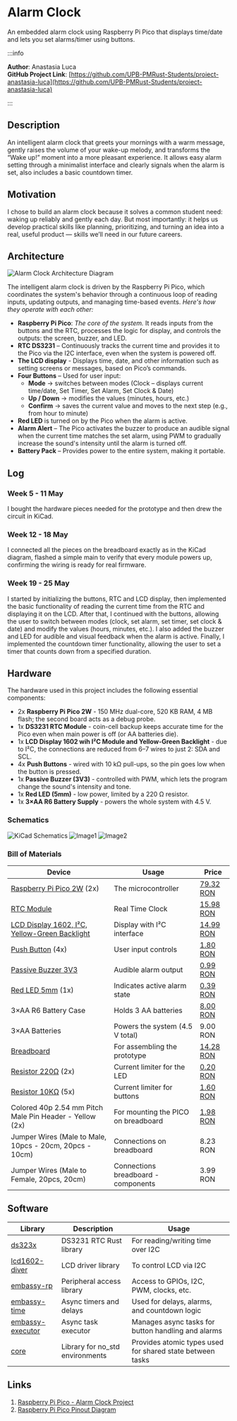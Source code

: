 # Alarm Clock
An embedded alarm clock using Raspberry Pi Pico that displays time/date and lets you set alarms/timer using buttons.

:::info

**Author**: Anastasia Luca \
**GitHub Project Link**: [https://github.com/UPB-PMRust-Students/proiect-anastasia-luca](https://github.com/UPB-PMRust-Students/proiect-anastasia-luca)  

:::

## Description
An intelligent alarm clock that greets your mornings with a warm message, gently raises the volume of your wake-up melody, and transforms the “Wake up!” moment into a more pleasant experience. It allows easy alarm setting through a minimalist interface and clearly signals when the alarm is set, also includes a basic countdown timer.

## Motivation
I chose to build an alarm clock because it solves a common student need: waking up reliably and gently each day. But most importantly: it helps us develop practical skills like planning, prioritizing, and turning an idea into a real, useful product — skills we’ll need in our future careers.

## Architecture
![Alarm Clock Architecture Diagram](./architecture.svg)

The intelligent alarm clock is driven by the Raspberry Pi Pico, which coordinates the system's behavior through a continuous loop of reading inputs, updating outputs, and managing time-based events. _Here's how they operate with each other:_

- __Raspberry Pi Pico__: _The core of the system._ It reads inputs from the buttons and the RTC, processes the logic for display, and controls the outputs: the screen, buzzer, and LED.
- __RTC DS3231__ – Continuously tracks the current time and provides it to the Pico via the I2C interface, even when the system is powered off.
- __The LCD display__ - Displays time, date, and other information such as setting screens or messages, based on Pico’s commands.
- __Four Buttons__ – Used for user input:
    - __Mode__ → switches between modes (Clock – displays current time/date, Set Timer, Set Alarm, Set Clock & Date)
    - __Up / Down__ → modifies the values (minutes, hours, etc.)
    - __Confirm__ → saves the current value and moves to the next step (e.g., from hour to minute)
- __Red LED__ is turned on by the Pico when the alarm is active.
- __Alarm Alert__ –  The Pico activates the buzzer to produce an audible signal when the current time matches the set alarm, using PWM to gradually increase the sound's intensity until the alarm is turned off.
- __Battery Pack__ – Provides power to the entire system, making it portable.

## Log

### Week 5 - 11 May
I bought the hardware pieces needed for the prototype and then drew the circuit in KiCad.

### Week 12 - 18 May
I connected all the pieces on the breadboard exactly as in the KiCad diagram, flashed a simple main to verify that every module powers up, confirming the wiring is ready for real firmware.

### Week 19 - 25 May
I started by initializing the buttons, RTC and LCD display, then implemented the basic functionality of reading the current time from the RTC and displaying it on the LCD. After that, I continued with the buttons, allowing the user to switch between modes (clock, set alarm, set timer, set clock & date) and modify the values (hours, minutes, etc.). I also added the buzzer and LED for audible and visual feedback when the alarm is active. Finally, I implemented the countdown timer functionality, allowing the user to set a timer that counts down from a specified duration.

## Hardware
The hardware used in this project includes the following essential components:
* 2x __Raspberry Pi Pico 2W__ - 150 MHz dual-core, 520 KB RAM, 4 MB flash; the second board acts as a debug probe.
* 1x __DS3231 RTC Module__ - coin-cell backup keeps accurate time for the Pico even when main power is off (or AA batteries die).
* 1x __LCD Display 1602 wih I²C Module and Yellow-Green Backlight__ - due to I²C, the connections are reduced from 6–7 wires to just 2: SDA and SCL.
* 4x __Push Buttons__ - wired with 10 kΩ pull-ups, so the pin goes low when the button is pressed.
* 1x __Passive Buzzer (3V3)__ - controlled with PWM, which lets the program change the sound's intensity and tone.
* 1x __Red LED (5mm)__ -  low power, limited by a 220 Ω resistor.
* 1x __3×AA R6 Battery Supply__ - powers the whole system with 4.5 V.



### Schematics
![KiCad Schematics](./alarm-clock.svg)
![Image1](./image1.webp)
![Image2](./image2.webp)

### Bill of Materials

| Device                                                                                                                               | Usage                               | Price     |
|--------------------------------------------------------------------------------------------------------------------------------------|-------------------------------------|-----------|
| [Raspberry Pi Pico 2W](https://www.raspberrypi.com/documentation/microcontrollers/pico-series.html) (2x)                             |          The microcontroller        | [79.32 RON](https://www.optimusdigital.ro/ro/placi-raspberry-pi/13327-raspberry-pi-pico-2-w.html?srsltid=AfmBOopT8Y9ultcTpCnplLLBvfYiR-1ehIjvuN4Q_uidpizk46YSSxWM) |
| [RTC Module](https://www.analog.com/media/en/technical-documentation/data-sheets/DS3231.pdf)                                         |          Real Time Clock            | [15.98 RON](https://www.optimusdigital.ro/en/others/12402-ds3231-real-time-clock-module.html?srsltid=AfmBOoqrYd9IkMA_gzq1RFnnLJ6zbSUzYXB-1QRXEe3tHhhYkv9898sM) |
| [LCD Display 1602, I²C, Yellow-Green Backlight](https://components101.com/displays/16x2-lcd-pinout-datasheet)                        |        Display with I²C interface   | [14.99 RON](https://www.optimusdigital.ro/ro/optoelectronice-lcd-uri/62-lcd-1602-cu-interfata-i2c-si-backlight-galben-verde.html?search_query=LCD+1602+cu+Interfata+I2C&results=4) |
| [Push Button](https://components101.com/switches/push-button) (4x)                                                                   |            User input controls      | [1.80 RON](https://www.optimusdigital.ro/en/buttons-and-switches/1119-6x6x6-push-button.html) |
| [Passive Buzzer 3V3](https://components101.com/misc/buzzer-pinout-working-datasheet)                                                  |          Audible alarm output       | [0.99 RON](https://www.optimusdigital.ro/en/buzzers/12247-3-v-or-33v-passive-buzzer.html?search_query=Passive+Buzzer&results=16)|
| [Red LED 5mm](https://components101.com/diodes/5mm-round-led) (1x)                                                                   |    Indicates active alarm state     | [0.39 RON](https://www.optimusdigital.ro/ro/optoelectronice-led-uri/29-led-set-3-culori-x-10-pcs-fiecare.html?search_query=led+rosu&results=166) |
| 3×AA R6 Battery Case                                                                                                                 |        Holds 3 AA batteries         | [8.00 RON](https://www.emag.ro/suport-baterie-3xaa-r6-hold-bat-3r6/pd/DMGBBGMBM/?X-Search-Id=aed5d39dda76ab906e51&X-Product-Id=120857934&X-Search-Page=1&X-Search-Position=0&X-Section=search&X-MB=0&X-Search-Action=view) |
| 3×AA Batteries                                                                                                                       |     Powers the system (4.5 V total) | 9.00 RON |
| [Breadboard](https://components101.com/misc/breadboard-connections-uses-guide)                                                       |     For assembling the prototype    | [14.28 RON](https://www.emag.ro/breadboard-830-puncte-mb102-cl01/pd/DF0C5JBBM/) |
| [Resistor 220Ω](https://components101.com/resistors/resistor) (2x)                                                                   |     Current limiter for the LED     | [0.20 RON](https://www.optimusdigital.ro/en/resistors/1097-025w-220-resistor.html?search_query=+Resistor&results=368&HTTP_REFERER=https%3A%2F%2Fwww.optimusdigital.ro%2Fen%2Fsearch%3Fcontroller%3Dsearch%26orderby%3Dposition%26orderway%3Ddesc%26search_query%3D%2BResistor%26submit_search%3D) |
| [Resistor 10KΩ](https://components101.com/resistors/resistor) (5x)                                                                   |    Current limiter for buttons      | [1.60 RON](https://www.emag.ro/rezistor-10k-ohm-set-10-bucati-ai249-s143/pd/DGB423MBM/?cmpid=147522&utm_source=google&utm_medium=cpc&utm_campaign=(RO:Whoop!)_3P-Y_%3e_Iluminat_and_electrice&utm_content=79559791154&gad_source=1&gad_campaignid=2078923636&gbraid=0AAAAACvmxQgcu_wXFkrj8uazo4N2CVasZ&gclid=CjwKCAjw56DBBhAkEiwAaFsG-lUtFLscfA-k9ZxPfmcF0p4Sd0iqVVUjjLKKT6rWyJSYZhHUAETC9xoCIG0QAvD_BwE)|
| Colored 40p 2.54 mm Pitch Male Pin Header - Yellow (2x)                                                                              | For mounting the PICO on breadboard | [1.98 RON](https://www.optimusdigital.ro/en/pin-headers/465-colored-40p-254-mm-pitch-male-pin-header-yellow.html?search_query=0104210000002966&results=1) |
| Jumper Wires (Male to Male, 10pcs - 20cm, 20pcs - 10cm)                                                                              |      Connections on breadboard      | 8.23 RON |
| Jumper Wires (Male to Female, 20pcs, 20cm)                                                                                           | Connections breadboard - components | 3.99 RON |


## Software

| Library                                                                       | Description                            | Usage                                                     |
|-------------------------------------------------------------------------------|----------------------------------------|-----------------------------------------------------------|
| [ds323x](https://lib.rs/crates/ds323x)                                        | DS3231 RTC Rust library                | For reading/writing time over I2C                         |
| [lcd1602-diver](https://docs.rs/lcd1602-diver/0.1.1/lcd1602_diver/)           | LCD driver library                     | To control LCD via I2C                                    |
| [embassy-rp](https://docs.embassy.dev/embassy-rp/git/rp2040/index.html)       | Peripheral access library	             | Access to GPIOs, I2C, PWM, clocks, etc.                   |
| [embassy-time](https://docs.rs/embassy-time/latest/embassy_time/)             | Async timers and delays                | Used for delays, alarms, and countdown logic              |
| [embassy-executor](https://docs.rs/embassy-executor/latest/embassy_executor/) | Async task executor                    | Manages async tasks for button handling and alarms        |
| [core](https://doc.rust-lang.org/core/)                                       | Library for no_std environments        | Provides atomic types used for shared state between tasks |

## Links

1. [Raspberry Pi Pico - Alarm Clock Project](https://www.youtube.com/watch?v=EOMcPAKL6RM)
2. [Raspberry Pi Pico Pinout Diagram](https://pmrust.pages.upb.ro/docs/acs_cc/lab/02#configuring-gpio-pins)
